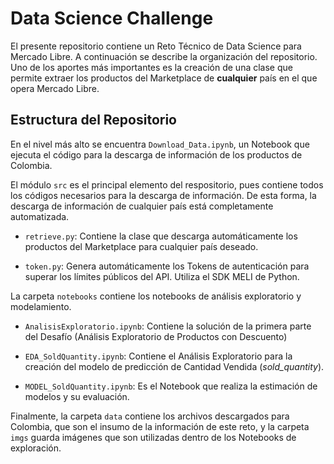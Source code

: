 # Data Science Challenge

El presente repositorio contiene un Reto Técnico de Data Science para Mercado Libre. A continuación se describe la organización del repositorio. Uno de los aportes más importantes es la creación de una clase que permite extraer los productos del Marketplace de **cualquier** país en el que opera Mercado Libre.

## Estructura del Repositorio

En el nivel más alto se encuentra `Download_Data.ipynb`, un Notebook que ejecuta el código para la descarga de información de los productos de Colombia.

El módulo ``src`` es el principal elemento del respositorio, pues contiene todos los códigos necesarios para la descarga de información. De esta forma, la descarga de información de cualquier país está completamente automatizada.

* `retrieve.py`: Contiene la clase que descarga automáticamente los productos del Marketplace para cualquier país deseado. 

* `token.py`: Genera automáticamente los Tokens de autenticación para superar los límites públicos del API. Utiliza el SDK MELI de Python.

La carpeta `notebooks` contiene los notebooks de análisis exploratorio y modelamiento. 

* `AnalisisExploratorio.ipynb`: Contiene la solución de la primera parte del Desafío (Análisis Exploratorio de Productos con Descuento)

* `EDA_SoldQuantity.ipynb`: Contiene el Análisis Exploratorio para la creación del modelo de predicción de Cantidad Vendida (*sold_quantity*).

* `MODEL_SoldQuantity.ipynb`: Es el Notebook que realiza la estimación de modelos y su evaluación. 

Finalmente, la carpeta `data` contiene los archivos descargados para Colombia, que son el insumo de la información de este reto, y la carpeta `imgs` guarda imágenes que son utilizadas dentro de los Notebooks de exploración.

